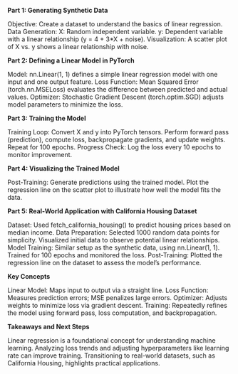 **Part 1: Generating Synthetic Data**

Objective: Create a dataset to understand the basics of linear regression.
Data Generation:
X: Random independent variable.
y: Dependent variable with a linear relationship (y = 4 + 3*X + noise).
Visualization: A scatter plot of X vs. y shows a linear relationship with noise.

**Part 2: Defining a Linear Model in PyTorch**

Model: nn.Linear(1, 1) defines a simple linear regression model with one input and one output feature.
Loss Function: Mean Squared Error (torch.nn.MSELoss) evaluates the difference between predicted and actual values.
Optimizer: Stochastic Gradient Descent (torch.optim.SGD) adjusts model parameters to minimize the loss.

**Part 3: Training the Model**

Training Loop:
Convert X and y into PyTorch tensors.
Perform forward pass (prediction), compute loss, backpropagate gradients, and update weights.
Repeat for 100 epochs.
Progress Check: Log the loss every 10 epochs to monitor improvement.

**Part 4: Visualizing the Trained Model**

Post-Training:
Generate predictions using the trained model.
Plot the regression line on the scatter plot to illustrate how well the model fits the data.

**Part 5: Real-World Application with California Housing Dataset**

Dataset: Used fetch_california_housing() to predict housing prices based on median income.
Data Preparation:
Selected 1000 random data points for simplicity.
Visualized initial data to observe potential linear relationships.
Model Training:
Similar setup as the synthetic data, using nn.Linear(1, 1).
Trained for 100 epochs and monitored the loss.
Post-Training:
Plotted the regression line on the dataset to assess the model’s performance.

**Key Concepts**

Linear Model: Maps input to output via a straight line.
Loss Function: Measures prediction errors; MSE penalizes large errors.
Optimizer: Adjusts weights to minimize loss via gradient descent.
Training: Repeatedly refines the model using forward pass, loss computation, and backpropagation.

**Takeaways and Next Steps**

Linear regression is a foundational concept for understanding machine learning.
Analyzing loss trends and adjusting hyperparameters like learning rate can improve training.
Transitioning to real-world datasets, such as California Housing, highlights practical applications.





